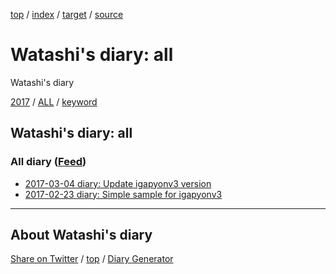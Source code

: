 [top](index.html) / [index](index.html) / [target](https://igapyon.github.io/mydiary/idxall.html) / [source](https://github.com/igapyon/mydiary/blob/gh-pages/idxall.src.md) 

Watashi's diary: all
=====================================================================================================
Watashi's diary

[2017](2017/index.html)
/ [ALL](idxall.html)
 / [keyword](keyword/index.html)

## Watashi's diary: all

### All diary ([Feed](https://igapyon.github.io/mydiary/atom.xml))

* [2017-03-04 diary: Update igapyonv3 version](2017/ig170304.html)
* [2017-02-23 diary: Simple sample for igapyonv3](2017/ig170223.html)


----------------------------------------------------------------------------------------------------

## About Watashi's diary

[Share on Twitter](https://twitter.com/intent/tweet?hashtags=igapyon%2Cdiary%2C%E3%81%84%E3%81%8C%E3%81%B4%E3%82%87%E3%82%93&text=Watashi%27s+diary%3A+all&url=https%3A%2F%2Figapyon.github.io%2Fmydiary%2Fidxall.html) / [top](index.html) / [Diary Generator](https://github.com/igapyon/igapyonv3)

